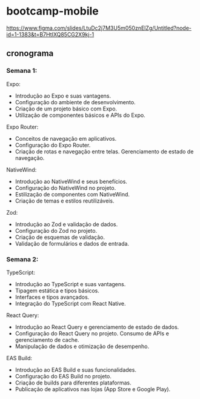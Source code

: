 # bootcamp-mobile

https://www.figma.com/slides/LtuDc2j7M3U5m050znElZg/Untitled?node-id=1-1383&t=B7HtIXQ85CG2X9kj-1

## cronograma
### Semana 1:
Expo:
- Introdução ao Expo e suas vantagens.
- Configuração do ambiente de desenvolvimento.
- Criação de um projeto básico com Expo.
- Utilização de componentes básicos e APIs do Expo.

Expo Router:
- Conceitos de navegação em aplicativos.
- Configuração do Expo Router.
- Criação de rotas e navegação entre telas.
Gerenciamento de estado de navegação.

NativeWind:
- Introdução ao NativeWind e seus benefícios.
- Configuração do NativeWind no projeto.
- Estilização de componentes com NativeWind.
- Criação de temas e estilos reutilizáveis.

Zod:
- Introdução ao Zod e validação de dados.
- Configuração do Zod no projeto.
- Criação de esquemas de validação.
- Validação de formulários e dados de entrada.

### Semana 2:
TypeScript:
- Introdução ao TypeScript e suas vantagens.
- Tipagem estática e tipos básicos.
- Interfaces e tipos avançados.
- Integração do TypeScript com React Native.

React Query:
- Introdução ao React Query e gerenciamento de estado de dados.
- Configuração do React Query no projeto.
Consumo de APIs e gerenciamento de cache.
- Manipulação de dados e otimização de desempenho.

EAS Build:

- Introdução ao EAS Build e suas funcionalidades.
- Configuração do EAS Build no projeto.
- Criação de builds para diferentes plataformas.
- Publicação de aplicativos nas lojas (App Store e Google Play).
